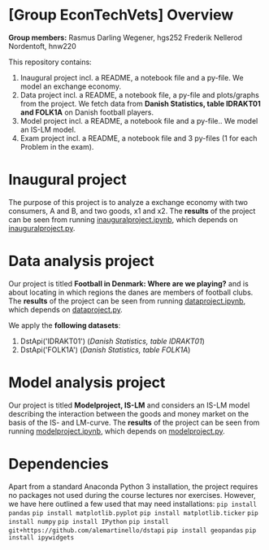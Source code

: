 # \[Group EconTechVets\] Overview
**Group members:**
Rasmus Darling Wegener, hgs252
Frederik Nellerod Nordentoft, hnw220

This repository contains:  
1. Inaugural project incl. a README, a notebook file and a py-file. We model an exchange economy.
2. Data project incl. a README, a notebook file, a py-file and plots/graphs from the project. We fetch data from **Danish Statistics, table IDRAKT01 and FOLK1A** on Danish football players.
3. Model project incl. a README, a notebook file and a py-file.. We model an IS-LM model.
3. Exam project incl. a README, a notebook file and 3 py-files (1 for each Problem in the exam).

# Inaugural project
The purpose of this project is to analyze a exchange economy with two consumers, A and B, and two goods, x1 and x2. 
The **results** of the project can be seen from running [inauguralproject.ipynb](inauguralproject.ipynb), which depends on [inauguralproject.py](inauguralproject.py).

# Data analysis project
Our project is titled **Football in Denmark: Where are we playing?** and is about locating in which regions the danes are members of football clubs. The **results** of the project can be seen from running [dataproject.ipynb](dataproject.ipynb), which depends on [dataproject.py](dataproject.py).

We apply the **following datasets**:
1. DstApi('IDRAKT01') (*Danish Statistics, table IDRAKT01*) 
1. DstApi('FOLK1A') (*Danish Statistics, table FOLK1A*)

# Model analysis project
Our project is titled **Modelproject, IS-LM** and considers an IS-LM model describing the interaction between the goods and money market on the basis of the IS- and LM-curve. The **results** of the project can be seen from running [modelproject.ipynb](modelproject.ipynb), which depends on [modelproject.py](modelproject.py).

# Dependencies
Apart from a standard Anaconda Python 3 installation, the project requires no packages not used during the course lectures nor exercises. However, we have here outlined a few used that may need installations:
``pip install pandas``
``pip install matplotlib.pyplot``
``pip install matplotlib.ticker``
``pip install numpy``
``pip install IPython``
``pip install git+https://github.com/alemartinello/dstapi``
``pip install geopandas``
``pip install ipywidgets``